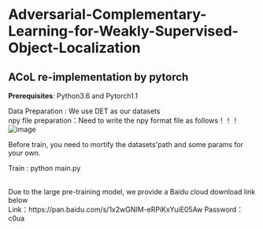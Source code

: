# Adversarial-Complementary-Learning-for-Weakly-Supervised-Object-Localization
## ACoL re-implementation by pytorch
**Prerequisites**:  Python3.6  and   Pytorch1.1
  
Data Preparation
: We use DET as our datasets<Br/>
  npy file preparation：Need to write the npy format file as follows！！！
![image](https://github.com/wukaoliu/Adversarial-Complementary-Learning-for-Weakly-Supervised-Object-Localization/blob/master/image/npy_example.png)

Before train, you need to mortify the datasets'path and some params for your own.

Train
: python main.py

<Br/>
Due to the large pre-training model, we provide a Baidu cloud download link below<Br/>
Link：https://pan.baidu.com/s/1x2wGNIM-eRPiKxYuiE05Aw <space><space><space>Password：c0ua 

